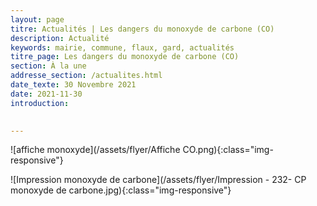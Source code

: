 ```yaml
---
layout: page
titre: Actualités | Les dangers du monoxyde de carbone (CO)
description: Actualité
keywords: mairie, commune, flaux, gard, actualités
titre_page: Les dangers du monoxyde de carbone (CO)
section: À la une
addresse_section: /actualites.html
date_texte: 30 Novembre 2021
date: 2021-11-30
introduction: 

  
---
```

![affiche monoxyde](/assets/flyer/Affiche CO.png){:class="img-responsive"} 

![Impression monoxyde de carbone](/assets/flyer/Impression - 232- CP monoxyde de carbone.jpg){:class="img-responsive"}
